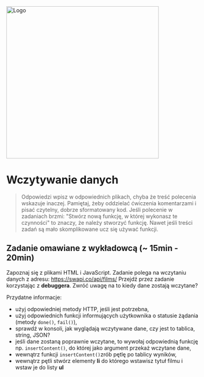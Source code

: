 <img alt="Logo" src="http://coderslab.pl/svg/logo-coderslab.svg" width="400">

# Wczytywanie danych

> Odpowiedzi wpisz w odpowiednich plikach, chyba że treść polecenia wskazuje inaczej.
Pamiętaj, żeby oddzielać ćwiczenia komentarzami i pisać czytelny, dobrze sformatowany kod.
Jeśli  polecenie w zadaniach brzmi: "Stwórz nową funkcję, w której wykonasz te czynności" to znaczy, że
należy stworzyć funkcję. Nawet jeśli treści zadań są mało skomplikowane
ucz się używać funkcji.

## Zadanie **omawiane** z wykładowcą (~ 15min - 20min)

Zapoznaj się z plikami HTML i JavaScript. Zadanie polega na wczytaniu danych z adresu: https://swapi.co/api/films/
Przejdź przez zadanie korzystając z **debuggera**. Zwróć uwagę na to kiedy dane zostają wczytane?

Przydatne informacje:
* użyj odpowiedniej metody HTTP, jeśli jest potrzebna,
* użyj odpowiednich funkcji informujących użytkownika o statusie żądania (metody ```done()```, ```fail()```),
* sprawdź w konsoli, jak wyglądają wczytywane dane, czy jest to tablica, string, JSON?
* jeśli dane zostaną poprawnie wczytane, to wywołaj odpowiednią funkcję np. ```insertContent()```, do której jako argument przekaż wczytane dane,
* wewnątrz funkcji ```insertContent()```zrób pętlę po tablicy wyników,
* wewnątrz pętli stwórz elementy **li** do którego wstawisz tytuł filmu i wstaw je do listy **ul**
